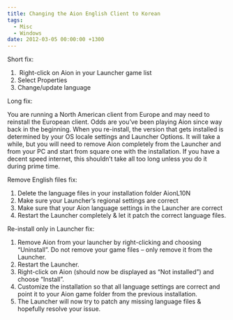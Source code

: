 ```yaml
---
title: Changing the Aion English Client to Korean
tags:
  - Misc
  - Windows
date: 2012-03-05 00:00:00 +1300
---
```

Short fix:

  1.  Right-click on Aion in your Launcher game list
  2. Select Properties
  3. Change/update language

Long fix:
  
You are running a North American client from Europe and may need to reinstall the European client. Odds are you&#8217;ve been playing Aion since way back in the beginning. When you re-install, the version that gets installed is determined by your OS locale settings and Launcher Options. It will take a while, but you will need to remove Aion completely from the Launcher and from your PC and start from square one with the installation. If you have a decent speed internet, this shouldn&#8217;t take all too long unless you do it during prime time.

Remove English files fix:

  1. Delete the language files in your installation folder AionL10N
  2. Make sure your Launcher&#8217;s regional settings are correct
  3. Make sure that your Aion language settings in the Launcher are correct
  4. Restart the Launcher completely & let it patch the correct language files.

Re-install only in Launcher fix:

  1. Remove Aion from your launcher by right-clicking and choosing &#8220;Uninstall&#8221;. Do not remove your game files &#8211; only remove it from the Launcher.
  2. Restart the Launcher.
  3. Right-click on Aion (should now be displayed as &#8220;Not installed&#8221;) and choose &#8220;Install&#8221;.
  4. Customize the installation so that all language settings are correct and point it to your Aion game folder from the previous installation.
  5. The Launcher will now try to patch any missing language files & hopefully resolve your issue.
